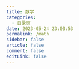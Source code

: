 ```yaml
---
title: 数学
categories:
  - 目录页
date: 2023-05-24 23:00:53
permalink: /math
sidebar: false
article: false
comment: false
editLink: false
---
```

